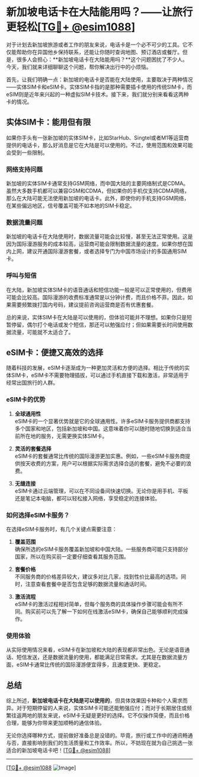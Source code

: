 # 新加坡电话卡在大陆能用吗？——让旅行更轻松[[TG💪+ @esim1088](https://t.me/s/esim1088)]

对于计划去新加坡旅游或者工作的朋友来说，电话卡是一个必不可少的工具。它不仅能帮助你在异国他乡保持联系，还能让你随时查询地图、预订酒店或餐厅。但是，很多人会担心：**新加坡电话卡在大陆能用吗？**这个问题困扰了不少人。今天，我们就来详细聊聊这个问题，帮你解决出行中的小烦恼。

首先，让我们明确一点：新加坡的电话卡是否能在大陆使用，主要取决于两种情况——实体SIM卡和eSIM卡。实体SIM卡指的是那种需要插卡使用的传统SIM卡，而eSIM则是近年来兴起的一种虚拟SIM卡技术。接下来，我们就分别来看看这两种卡的情况。

## 实体SIM卡：能用但有限

如果你手头有一张新加坡的实体SIM卡，比如StarHub、Singtel或者M1等运营商提供的电话卡，那么好消息是它在大陆是可以使用的。不过，使用范围和效果可能会受到一些限制。

### 网络支持问题
新加坡的实体SIM卡通常支持GSM网络，而中国大陆的主要网络制式是CDMA。虽然大多数手机都可以兼容GSM和CDMA，但如果你的手机仅支持CDMA网络，那么在大陆可能无法使用新加坡的电话卡。此外，即使你的手机支持GSM网络，在某些偏远地区，信号覆盖可能不如本地的SIM卡稳定。

### 数据流量问题
新加坡的电话卡在大陆使用时，数据流量可能会比较慢，甚至无法正常使用。这是因为国际漫游服务的成本较高，运营商可能会限制数据流量的速度。如果你想在国内上网，建议开通国际漫游套餐，或者选择专门为中国市场设计的多国通用SIM卡。

### 呼叫与短信
在大陆，新加坡实体SIM卡的语音通话和短信功能一般是可以正常使用的，但费用可能会比较高。国际漫游的收费标准通常是以分钟计费，而且价格不菲。因此，如果需要频繁拨打国内号码，建议提前咨询运营商是否有优惠套餐。

总的来说，实体SIM卡在大陆是可以使用的，但体验可能并不理想。如果你只是短暂停留，偶尔打个电话或发个短信，那还可以勉强应付；但如果需要长时间使用数据流量，可能就不太适合了。

## eSIM卡：便捷又高效的选择

随着科技的发展，eSIM卡逐渐成为一种更加灵活和方便的选择。相比于传统的实体SIM卡，eSIM卡不需要物理插拔，可以通过手机直接下载和激活，非常适用于经常出国旅行的人群。

### eSIM卡的优势
1. **全球通用性**  
   eSIM卡的一个显著优势就是它的全球通用性。许多eSIM卡服务提供商都支持多个国家和地区，包括新加坡和中国。这意味着你可以随时随地切换到适合当前所在地的服务，无需更换实体SIM卡。

2. **灵活的套餐选择**  
   eSIM卡的套餐通常比传统的国际漫游更加实惠。例如，一些eSIM卡服务商提供按天收费的方案，用户可以根据实际需求选择合适的套餐，避免不必要的浪费。

3. **无缝连接**  
   eSIM卡通过云端管理，可以在不同设备间快速切换。无论你是用手机、平板还是笔记本电脑，都可以轻松接入网络，享受稳定的连接体验。

### 如何选择eSIM卡服务？
在选择eSIM卡服务时，有几个关键点需要注意：

1. **覆盖范围**  
   确保所选的eSIM卡服务覆盖新加坡和中国大陆。一些服务商可能只支持部分国家，所以在购买前一定要仔细查看其服务范围。

2. **套餐价格**  
   不同服务商的价格差异较大，建议多对比几家，找到性价比最高的选项。同时，注意查看套餐中是否包含足够的数据流量和通话时间。

3. **激活流程**  
   eSIM卡的激活过程相对简单，但每个服务商的具体操作步骤可能会有所不同。购买前可以先了解一下如何在线激活eSIM卡，确保自己能够顺利完成操作。

### 使用体验
从实际使用情况来看，eSIM卡在新加坡和大陆的表现都非常出色。无论是语音通话、短信发送，还是数据流量的使用，都能满足日常需求。尤其是在数据流量方面，eSIM卡通常比传统的国际漫游便宜得多，且速度更快、更稳定。

## 总结

综上所述，**新加坡电话卡在大陆是可以使用的**，但具体效果因卡种和个人需求而异。对于短期停留的人来说，实体SIM卡可能还能勉强应付；而对于长期居住或频繁往返两地的朋友来说，eSIM卡无疑是更好的选择。它不仅操作简便，而且价格合理，能够为你带来更加顺畅的通信体验。

无论你选择哪种方式，提前做好准备总是没错的。毕竟，旅行或工作中的通讯畅通与否，直接影响到我们的生活质量和工作效率。所以，不妨现在就为自己挑选一张适合的新加坡电话卡吧！[[TG💪+ @esim1088](https://t.me/s/esim1088)]

---

[[TG💪+ @esim1088](https://t.me/s/esim1088) ![Image](https://i.postimg.cc/4NQfJmqS/Snipaste-2025-05-13-00-14-12.png)]
